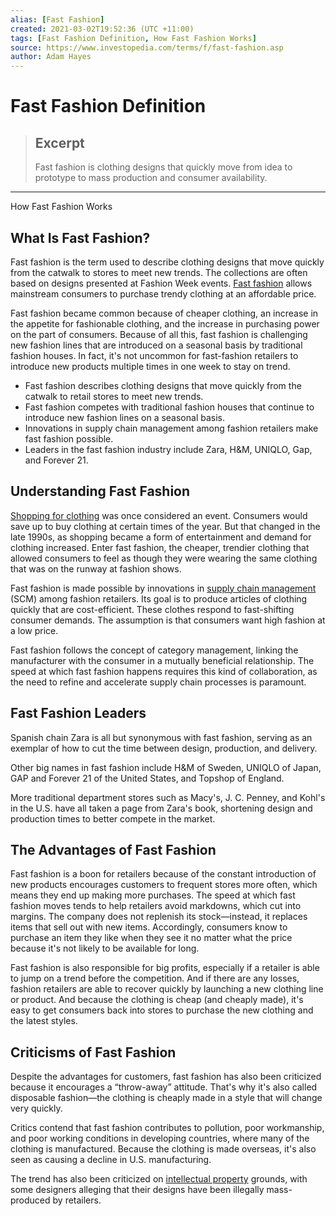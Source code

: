 ```yaml
---
alias: [Fast Fashion]
created: 2021-03-02T19:52:36 (UTC +11:00)
tags: [Fast Fashion Definition, How Fast Fashion Works]
source: https://www.investopedia.com/terms/f/fast-fashion.asp
author: Adam Hayes
---
```


# Fast Fashion Definition

> ## Excerpt
> Fast fashion is clothing designs that quickly move from idea to prototype to mass production and consumer availability.

---

How Fast Fashion Works
## What Is Fast Fashion?

Fast fashion is the term used to describe clothing designs that move quickly from the catwalk to stores to meet new trends. The collections are often based on designs presented at Fashion Week events. [Fast fashion](https://www.investopedia.com/articles/investing/041216/hm-secret-its-success.asp) allows mainstream consumers to purchase trendy clothing at an affordable price.

Fast fashion became common because of cheaper clothing, an increase in the appetite for fashionable clothing, and the increase in purchasing power on the part of consumers. Because of all this, fast fashion is challenging new fashion lines that are introduced on a seasonal basis by traditional fashion houses. In fact, it's not uncommon for fast-fashion retailers to introduce new products multiple times in one week to stay on trend.

-   Fast fashion describes clothing designs that move quickly from the catwalk to retail stores to meet new trends.
-   Fast fashion competes with traditional fashion houses that continue to introduce new fashion lines on a seasonal basis.
-   Innovations in supply chain management among fashion retailers make fast fashion possible.
-   Leaders in the fast fashion industry include Zara, H&M, UNIQLO, Gap, and Forever 21.

## Understanding Fast Fashion

[Shopping for clothing](https://www.investopedia.com/articles/markets/120215/hm-vs-zara-vs-uniqlo-comparing-business-models.asp) was once considered an event. Consumers would save up to buy clothing at certain times of the year. But that changed in the late 1990s, as shopping became a form of entertainment and demand for clothing increased. Enter fast fashion, the cheaper, trendier clothing that allowed consumers to feel as though they were wearing the same clothing that was on the runway at fashion shows.

Fast fashion is made possible by innovations in [supply chain management](https://www.investopedia.com/terms/s/scm.asp) (SCM) among fashion retailers. Its goal is to produce articles of clothing quickly that are cost-efficient. These clothes respond to fast-shifting consumer demands. The assumption is that consumers want high fashion at a low price.

Fast fashion follows the concept of category management, linking the manufacturer with the consumer in a mutually beneficial relationship. The speed at which fast fashion happens requires this kind of collaboration, as the need to refine and accelerate supply chain processes is paramount.

## Fast Fashion Leaders

Spanish chain Zara is all but synonymous with fast fashion, serving as an exemplar of how to cut the time between design, production, and delivery.

Other big names in fast fashion include H&M of Sweden, UNIQLO of Japan, GAP and Forever 21 of the United States, and Topshop of England.

More traditional department stores such as Macy's, J. C. Penney, and Kohl's in the U.S. have all taken a page from Zara's book, shortening design and production times to better compete in the market.

## The Advantages of Fast Fashion

Fast fashion is a boon for retailers because of the constant introduction of new products encourages customers to frequent stores more often, which means they end up making more purchases. The speed at which fast fashion moves tends to help retailers avoid markdowns, which cut into margins. The company does not replenish its stock—instead, it replaces items that sell out with new items. Accordingly, consumers know to purchase an item they like when they see it no matter what the price because it's not likely to be available for long.

Fast fashion is also responsible for big profits, especially if a retailer is able to jump on a trend before the competition. And if there are any losses, fashion retailers are able to recover quickly by launching a new clothing line or product. And because the clothing is cheap (and cheaply made), it's easy to get consumers back into stores to purchase the new clothing and the latest styles.

## Criticisms of Fast Fashion

Despite the advantages for customers, fast fashion has also been criticized because it encourages a “throw-away” attitude. That's why it's also called disposable fashion—the clothing is cheaply made in a style that will change very quickly.

Critics contend that fast fashion contributes to pollution, poor workmanship, and poor working conditions in developing countries, where many of the clothing is manufactured. Because the clothing is made overseas, it's also seen as causing a decline in U.S. manufacturing.

The trend has also been criticized on [intellectual property](https://www.investopedia.com/terms/i/intellectualproperty.asp) grounds, with some designers alleging that their designs have been illegally mass-produced by retailers.
